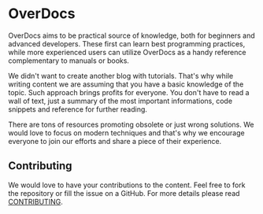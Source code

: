 OverDocs
========

OverDocs aims to be practical source of knowledge, both for beginners and advanced
developers. These first can learn best programming practices, while more experienced
users can utilize OverDocs as a handy reference complementary to manuals or books.

We didn't want to create another blog with tutorials. That's why while writing content
we are assuming that you have a basic knowledge of the topic. Such approach brings profits
for everyone. You don't have to read a wall of text, just a summary of the most important
informations, code snippets and reference for further reading.

There are tons of resources promoting obsolete or just wrong solutions. We would love to
focus on modern techniques and that's why we encourage everyone to join our efforts and share
a piece of their experience.

Contributing
------------

We would love to have your contributions to the content. Feel free to fork the repository or
fill the issue on a GitHub. For more details please read [CONTRIBUTING](CONTRIBUTING.md).
